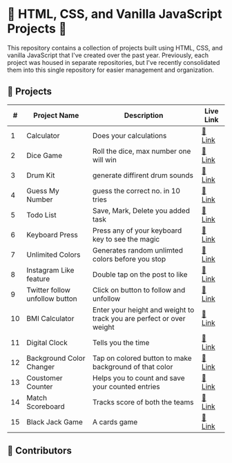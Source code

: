 # 🌟 HTML, CSS, and Vanilla JavaScript Projects 🚀

This repository contains a collection of projects built using HTML, CSS, and vanilla JavaScript that I've created over the past year. Previously, each project was housed in separate repositories, but I've recently consolidated them into this single repository for easier management and organization.

## 🚀 Projects

| #   | Project Name        | Description                               | Live Link                                                     |
| --- | ------------------- | ----------------------------------------- | ------------------------------------------------------------- |
| 1   | Calculator          | Does your calculations                    | [🔗 Link](https://ayushyadavz.github.io/Calculator-App/)       |
| 2   | Dice Game           | Roll the dice, max number one will win    | [🔗 Link](https://ayushyadavz.github.io/Dicee_Challenge_Game/) |
| 3   | Drum Kit            | generate diffirent drum sounds            | [🔗 Link](https://ayushyadavz.github.io/Drum-Kit-Project-Using-Javascript/) |
| 4   | Guess My Number     | guess the correct no. in 10 tries         | [🔗 Link](https://ayushyadavz.github.io/Guess_The_Number_Game/)       |
| 5   | Todo List           | Save, Mark, Delete you added task         | [🔗 Link](https://ayushyadavz.github.io/To-Do-List-App/)       |
| 6   | Keyboard Press      | Press any of your keyboard key to see the magic   | [🔗 Link](https://ayushyadavz.github.io/Keyboard_Press/)            |
| 7   | Unlimited Colors    | Generates random unlimted colors before you stop  | [🔗 Link](https://ayushyadavz.github.io/Unlimited_Colors/)          |
| 8   | Instagram Like feature | Double tap on the post to like         | [🔗 Link](https://ayushyadavz.github.io/Instagram_Double_Click_Like/)       |
| 9   | Twitter follow unfollow button | Click on button to follow and unfollow  | [🔗 Link](https://ayushyadavz.github.io/X_Follow_Unfollow_Button/) |
| 10  | BMI Calculator      | Enter your height and weight to track you are perfect or over weight | [🔗 Link](https://ayushyadavz.github.io/BMI_Calculator/) |
| 11  | Digital Clock       | Tells you the time | [🔗 Link](https://ayushyadavz.github.io/Digital_Clock/)                               |
| 12  | Background Color Changer       | Tap on colored button to make background of that color | [🔗 Link](https://ayushyadavz.github.io/Background_Color_Changer/) |
| 13  | Coustomer Counter   | Helps you to count and save your counted entries | [🔗 Link](https://delightful-chimera-04a491.netlify.app/) |
| 14  | Match Scoreboard    | Tracks score of both the teams | [🔗 Link](https://match-scorecard.netlify.app/) |
| 15   | Black Jack Game    | A cards game                    | [🔗 Link](https://gambling-game.netlify.app)       |

## 🤝 Contributors
